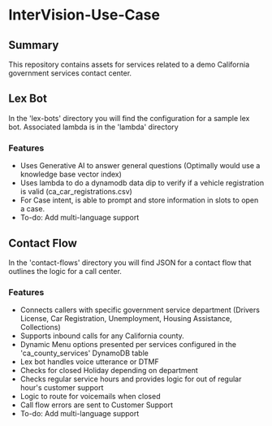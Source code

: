 # InterVision-Use-Case

## Summary 
This repository contains assets for services related to a demo California government services contact center.

## Lex Bot
In the 'lex-bots' directory you will find the configuration for a sample lex bot. Associated lambda is in the 'lambda' directory

### Features
- Uses Generative AI to answer general questions (Optimally would use a knowledge base vector index)
- Uses lambda to do a dynamodb data dip to verify if a vehicle registration is valid (ca_car_registrations.csv)
- For Case intent, is able to prompt and store information in slots to open a case.
- To-do: Add multi-language support


## Contact Flow
In the 'contact-flows' directory you will find JSON for a contact flow that outlines the logic for a call center.

### Features
- Connects callers with specific government service department (Drivers License, Car Registration, Unemployment, Housing Assistance, Collections)
- Supports inbound calls for any California county.
- Dynamic Menu options presented per services configured in the 'ca_county_services' DynamoDB table
- Lex bot handles voice utterance or DTMF
- Checks for closed Holiday depending on department
- Checks regular service hours and provides logic for out of regular hour's customer support
- Logic to route for voicemails when closed
- Call flow errors are sent to Customer Support
- To-do: Add multi-language support
